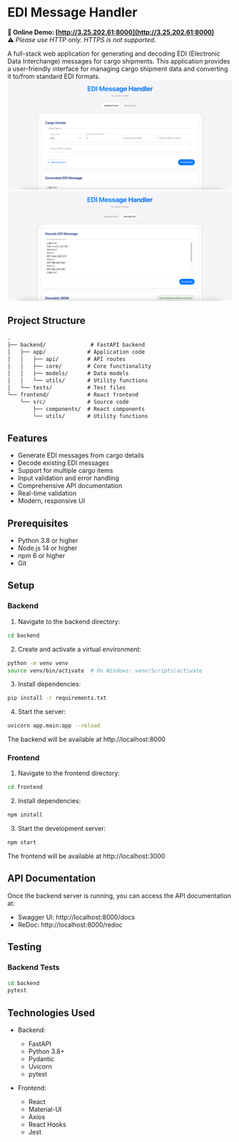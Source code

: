 # EDI Message Handler
**🔗 Online Demo: [http://3.25.202.61:8000](http://3.25.202.61:8000)**  
⚠️ *Please use HTTP only. HTTPS is not supported.*

A full-stack web application for generating and decoding EDI (Electronic Data Interchange) messages for cargo shipments. This application provides a user-friendly interface for managing cargo shipment data and converting it to/from standard EDI formats.
![img.png](page1.png)
![img_1.png](page2.png)
## Project Structure

```
.
├── backend/              # FastAPI backend
│   ├── app/             # Application code
│   │   ├── api/         # API routes
│   │   ├── core/        # Core functionality
│   │   ├── models/      # Data models
│   │   └── utils/       # Utility functions
│   └── tests/           # Test files
└── frontend/            # React frontend
    └── src/             # Source code
        ├── components/  # React components
        └── utils/       # Utility functions
```

## Features

- Generate EDI messages from cargo details
- Decode existing EDI messages
- Support for multiple cargo items
- Input validation and error handling
- Comprehensive API documentation
- Real-time validation
- Modern, responsive UI

## Prerequisites

- Python 3.8 or higher
- Node.js 14 or higher
- npm 6 or higher
- Git

## Setup

### Backend

1. Navigate to the backend directory:
```bash
cd backend
```

2. Create and activate a virtual environment:
```bash
python -m venv venv
source venv/bin/activate  # On Windows: venv\Scripts\activate
```

3. Install dependencies:
```bash
pip install -r requirements.txt
```

4. Start the server:
```bash
uvicorn app.main:app --reload
```

The backend will be available at http://localhost:8000

### Frontend

1. Navigate to the frontend directory:
```bash
cd frontend
```

2. Install dependencies:
```bash
npm install
```

3. Start the development server:
```bash
npm start
```

The frontend will be available at http://localhost:3000

## API Documentation

Once the backend server is running, you can access the API documentation at:
- Swagger UI: http://localhost:8000/docs
- ReDoc: http://localhost:8000/redoc

## Testing

### Backend Tests
```bash
cd backend
pytest
```

## Technologies Used

- Backend:
  - FastAPI
  - Python 3.8+
  - Pydantic
  - Uvicorn
  - pytest

- Frontend:
  - React
  - Material-UI
  - Axios
  - React Hooks
  - Jest
